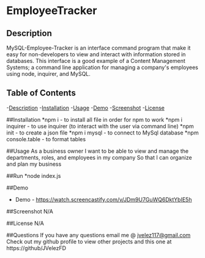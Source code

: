 
  # EmployeeTracker

  ## Description 
  MySQL-Employee-Tracker is an interface command program that make it easy for non-developers to view and interact with information stored in databases. This interface is a good example of a Content Management Systems; a command line application for managing a company's employees using node, inquirer, and MySQL.

  ## Table of Contents
  -[Description](#description)
  -[Installation](#installation)
  -[Usage](#usage)
  -[Demo](#demo)
  -[Screenshot](#screenshot)
  -[License](#license)

  ##Installation
    *npm i - to install all file in order for npm to work
    *npm i inquirer - to use inquirer (to interact with the user via command line)
    *npm init - to create a json file
    *npm i mysql - to connect to MySql database
    *npm console.table - to format tables

  ##Usage
  As a business owner I want to be able to view and manage the departments, roles, and employees in my company So that I can organize and plan my business

  ##Run
  *node index.js

  ##Demo
  * Demo - https://watch.screencastify.com/v/JDm9U7GuWQ6DktYbIE5h

  
  ##Screenshot
  N/A

  ##License
  N/A

  ##Questions
  If you have any questions email me @ jvelez117@gmail.com
  Check out my github profile to view other projects and this one at https://github/JVelezFD

